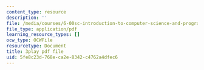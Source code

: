 ```yaml
---
content_type: resource
description: ''
file: /media/courses/6-00sc-introduction-to-computer-science-and-programming-spring-2011/5fe8c23d768eca2e8342c4762a4dfec6_BRjwkgQct28.pdf
file_type: application/pdf
learning_resource_types: []
ocw_type: OCWFile
resourcetype: Document
title: 3play pdf file
uid: 5fe8c23d-768e-ca2e-8342-c4762a4dfec6
---
```

